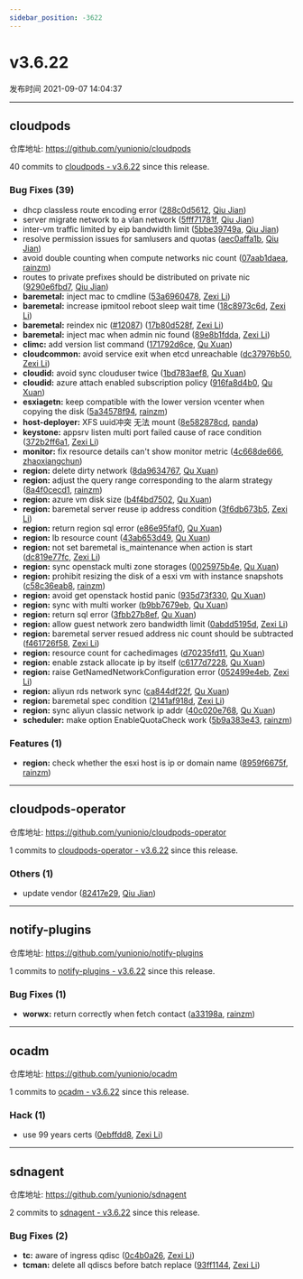 ```yaml
---
sidebar_position: -3622
---
```


# v3.6.22

发布时间 2021-09-07 14:04:37

-----

## cloudpods

仓库地址: https://github.com/yunionio/cloudpods

40 commits to [cloudpods - v3.6.22] since this release.

### Bug Fixes (39)
- dhcp classless route encoding error ([288c0d5612](https://github.com/yunionio/cloudpods/commit/288c0d561293321c0576261fe19c6afc1d71a97b), [Qiu Jian](mailto:qiujian@yunionyun.com))
- server migrate network to a vlan network ([5fff71781f](https://github.com/yunionio/cloudpods/commit/5fff71781f4165fc76d33b2811c5093cee3154c4), [Qiu Jian](mailto:qiujian@yunionyun.com))
- inter-vm traffic limited by eip bandwidth limit ([5bbe39749a](https://github.com/yunionio/cloudpods/commit/5bbe39749a3b8f20357e92e611dceb649f29db6c), [Qiu Jian](mailto:qiujian@yunionyun.com))
- resolve permission issues for samlusers and quotas ([aec0affa1b](https://github.com/yunionio/cloudpods/commit/aec0affa1b0ce2e0f54123e9c6fd4ed267c0e89e), [Qiu Jian](mailto:qiujian@yunionyun.com))
- avoid double counting when compute networks nic count ([07aab1daea](https://github.com/yunionio/cloudpods/commit/07aab1daea327043a3f362c7186a7518427dafe7), [rainzm](mailto:mjoycarry@gmail.com))
- routes to private prefixes should be distributed on private nic ([9290e6fbd7](https://github.com/yunionio/cloudpods/commit/9290e6fbd7a7d3eb3d35fef2e4720c49d69690a9), [Qiu Jian](mailto:qiujian@yunionyun.com))
- **baremetal:** inject mac to cmdline ([53a6960478](https://github.com/yunionio/cloudpods/commit/53a6960478a05fed760883d1686dd75c235d5964), [Zexi Li](mailto:zexi.li@icloud.com))
- **baremetal:** increase ipmitool reboot sleep wait time ([18c8973c6d](https://github.com/yunionio/cloudpods/commit/18c8973c6d248c14e567e9854a8fb7daedcff16f), [Zexi Li](mailto:zexi.li@icloud.com))
- **baremetal:** reindex nic ([#12087](https://github.com/yunionio/cloudpods/issues/12087)) ([17b80d528f](https://github.com/yunionio/cloudpods/commit/17b80d528f94418869d60c641332fc488f6af0d9), [Zexi Li](mailto:zexi.li@icloud.com))
- **baremetal:** inject mac when admin nic found ([89e8b1fdda](https://github.com/yunionio/cloudpods/commit/89e8b1fdda60a7d5f8e24e817698e8ae05ae6545), [Zexi Li](mailto:zexi.li@icloud.com))
- **climc:** add version list command ([171792d6ce](https://github.com/yunionio/cloudpods/commit/171792d6cef6f666f03baa3950d9079095be24da), [Qu Xuan](mailto:quxuan@yunionyun.com))
- **cloudcommon:** avoid service exit when etcd unreachable ([dc37976b50](https://github.com/yunionio/cloudpods/commit/dc37976b50aacd08abb7dbf238723c64f639306c), [Zexi Li](mailto:zexi.li@icloud.com))
- **cloudid:** avoid sync clouduser twice ([1bd783aef8](https://github.com/yunionio/cloudpods/commit/1bd783aef87abb2b09c1853766af260ebaf6abc6), [Qu Xuan](mailto:quxuan@yunionyun.com))
- **cloudid:** azure attach enabled subscription policy ([916fa8d4b0](https://github.com/yunionio/cloudpods/commit/916fa8d4b004abe2979487aa5ceeef86cddb80ca), [Qu Xuan](mailto:quxuan@yunionyun.com))
- **esxiagetn:** keep compatible with the lower version vcenter when copying the disk ([5a34578f94](https://github.com/yunionio/cloudpods/commit/5a34578f94bbe35aac7a80887049d9bbbaaa8bc2), [rainzm](mailto:mjoycarry@gmail.com))
- **host-deployer:** XFS uuid冲突 无法 mount ([8e582878cd](https://github.com/yunionio/cloudpods/commit/8e582878cdbf7dc140522e57eec3876d30609294), [panda](mailto:yaoshicheng@jd.com))
- **keystone:** appsrv listen multi port failed cause of race condition ([372b2ff6a1](https://github.com/yunionio/cloudpods/commit/372b2ff6a1b16f818e8320f6e406d97c6b96e65d), [Zexi Li](mailto:zexi.li@icloud.com))
- **monitor:** fix resource details can't show monitor metric ([4c668de666](https://github.com/yunionio/cloudpods/commit/4c668de66669fd3cc055a5863943960dd53610f0), [zhaoxiangchun](mailto:1422928955@qq.com))
- **region:** delete dirty network ([8da9634767](https://github.com/yunionio/cloudpods/commit/8da9634767e1b15b808f02429eddb93494d53d95), [Qu Xuan](mailto:quxuan@yunionyun.com))
- **region:** adjust the query range corresponding to the alarm strategy ([8a4f0cecd1](https://github.com/yunionio/cloudpods/commit/8a4f0cecd161d6df4a6326e2b3a9b7e1a0039dc0), [rainzm](mailto:mjoycarry@gmail.com))
- **region:** azure vm disk size ([b4f4bd7502](https://github.com/yunionio/cloudpods/commit/b4f4bd7502f35ac15e1e26ac9356ab91fe063310), [Qu Xuan](mailto:quxuan@yunionyun.com))
- **region:** baremetal server reuse ip address condition ([3f6db673b5](https://github.com/yunionio/cloudpods/commit/3f6db673b5620cbbd88258c3aab47cb36fceab85), [Zexi Li](mailto:zexi.li@icloud.com))
- **region:** return region sql error ([e86e95faf0](https://github.com/yunionio/cloudpods/commit/e86e95faf034d74bb235da23bf2a7a06fda2728a), [Qu Xuan](mailto:quxuan@yunionyun.com))
- **region:** lb resource count ([43ab653d49](https://github.com/yunionio/cloudpods/commit/43ab653d49498c6fc60bef175c6887a05b5494c3), [Qu Xuan](mailto:quxuan@yunionyun.com))
- **region:** not set baremetal is_maintenance when action is start ([dc819e77fc](https://github.com/yunionio/cloudpods/commit/dc819e77fcf99344ed0281bcbc972b4aa8544975), [Zexi Li](mailto:zexi.li@icloud.com))
- **region:** sync openstack multi zone storages ([0025975b4e](https://github.com/yunionio/cloudpods/commit/0025975b4ee6e69713e8867d66fc91b06af9ba40), [Qu Xuan](mailto:quxuan@yunionyun.com))
- **region:** prohibit resizing the disk of a esxi vm with instance snapshots ([c58c36eab8](https://github.com/yunionio/cloudpods/commit/c58c36eab8102896fa4c12155024ab64c9369efc), [rainzm](mailto:mjoycarry@gmail.com))
- **region:** avoid get openstack hostid panic ([935d73f330](https://github.com/yunionio/cloudpods/commit/935d73f3305ef4fa74b62dfd3a40c80384c241c6), [Qu Xuan](mailto:quxuan@yunionyun.com))
- **region:** sync with multi worker ([b9bb7679eb](https://github.com/yunionio/cloudpods/commit/b9bb7679eb0115ae491c1e6d4fb916e085884fba), [Qu Xuan](mailto:quxuan@yunionyun.com))
- **region:** return sql error ([3fbb27b8ef](https://github.com/yunionio/cloudpods/commit/3fbb27b8ef65a4d57bf3f2ccad9433fe49976583), [Qu Xuan](mailto:quxuan@yunionyun.com))
- **region:** allow guest network zero bandwidth limit ([0abdd5195d](https://github.com/yunionio/cloudpods/commit/0abdd5195d0c7cf3524087b993470d98eb6d2600), [Zexi Li](mailto:zexi.li@qq.com))
- **region:** baremetal server resued address nic count should be subtracted ([f461726f58](https://github.com/yunionio/cloudpods/commit/f461726f584e9018d653da810e7857d7560e99c4), [Zexi Li](mailto:zexi.li@icloud.com))
- **region:** resource count for cachedimages ([d70235fd11](https://github.com/yunionio/cloudpods/commit/d70235fd119eacd21393d3b7d244471cb7b78ab7), [Qu Xuan](mailto:quxuan@yunionyun.com))
- **region:** enable zstack allocate ip by itself ([c6177d7228](https://github.com/yunionio/cloudpods/commit/c6177d72284225c5018e2e8a2fe6fd5b989bd22e), [Qu Xuan](mailto:quxuan@yunionyun.com))
- **region:** raise GetNamedNetworkConfiguration error ([052499e4eb](https://github.com/yunionio/cloudpods/commit/052499e4eb62ff9ffa698fbb1b23dd940810e9c4), [Zexi Li](mailto:zexi.li@icloud.com))
- **region:** aliyun rds network sync ([ca844df22f](https://github.com/yunionio/cloudpods/commit/ca844df22f0514d353bcf544466f85f496f47131), [Qu Xuan](mailto:qu_xuan@icloud.com))
- **region:** baremetal spec condition ([2141af918d](https://github.com/yunionio/cloudpods/commit/2141af918d994e08696b6b9a5366291ee57f083c), [Zexi Li](mailto:zexi.li@icloud.com))
- **region:** sync aliyun classic network ip addr ([40c020e768](https://github.com/yunionio/cloudpods/commit/40c020e768f20c158fcf6c5df7b5935a6c343727), [Qu Xuan](mailto:quxuan@yunionyun.com))
- **scheduler:** make option EnableQuotaCheck work ([5b9a383e43](https://github.com/yunionio/cloudpods/commit/5b9a383e43d53f4598f0a42eaa817fdc3aa9b943), [rainzm](mailto:mjoycarry@gmail.com))

### Features (1)
- **region:** check whether the esxi host is ip or domain name ([8959f6675f](https://github.com/yunionio/cloudpods/commit/8959f6675f9e235ba25953abc8f0483a8f6bc4a2), [rainzm](mailto:mjoycarry@gmail.com))

[cloudpods - v3.6.22]: https://github.com/yunionio/cloudpods/compare/v3.6.21...v3.6.22
-----

## cloudpods-operator

仓库地址: https://github.com/yunionio/cloudpods-operator

1 commits to [cloudpods-operator - v3.6.22] since this release.

### Others (1)
- update vendor ([82417e29](https://github.com/yunionio/cloudpods-operator/commit/82417e29a73ddc0bab57db3ba80e7cb81b3092bf), [Qiu Jian](mailto:qiujian@yunionyun.com))

[cloudpods-operator - v3.6.22]: https://github.com/yunionio/cloudpods-operator/compare/v3.6.21...v3.6.22
-----

## notify-plugins

仓库地址: https://github.com/yunionio/notify-plugins

1 commits to [notify-plugins - v3.6.22] since this release.

### Bug Fixes (1)
- **worwx:** return correctly when fetch contact ([a33198a](https://github.com/yunionio/notify-plugins/commit/a33198a1e342a855fd7f57586bce90a45349945c), [rainzm](mailto:mjoycarry@gmail.com))

[notify-plugins - v3.6.22]: https://github.com/yunionio/notify-plugins/compare/v3.6.21...v3.6.22
-----

## ocadm

仓库地址: https://github.com/yunionio/ocadm

1 commits to [ocadm - v3.6.22] since this release.

### Hack (1)
- use 99 years certs ([0ebffdd8](https://github.com/yunionio/ocadm/commit/0ebffdd8e09a153ab9434493c9a06d8222a851eb), [Zexi Li](mailto:zexi.li@icloud.com))

[ocadm - v3.6.22]: https://github.com/yunionio/ocadm/compare/v3.6.21...v3.6.22
-----

## sdnagent

仓库地址: https://github.com/yunionio/sdnagent

2 commits to [sdnagent - v3.6.22] since this release.

### Bug Fixes (2)
- **tc:** aware of ingress qdisc ([0c4b0a26](https://github.com/yunionio/sdnagen/commit/0c4b0a267b9c3fee8f6444bf3f0c9663ab640c61), [Zexi Li](mailto:zexi.li@icloud.com))
- **tcman:** delete all qdiscs before batch replace ([93ff1144](https://github.com/yunionio/sdnagen/commit/93ff11444db96f5d4f969e168b6262303b4caac0), [Zexi Li](mailto:zexi.li@qq.com))

[sdnagent - v3.6.22]: https://github.com/yunionio/sdnagent/compare/v3.6.21...v3.6.22

